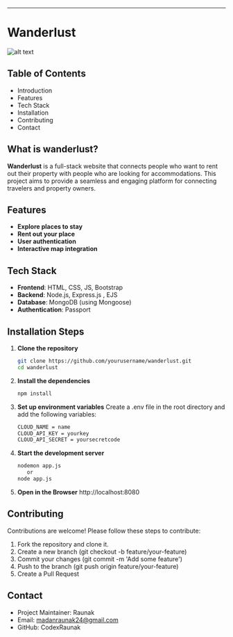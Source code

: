 
---

# Wanderlust

![alt text](https://i.ibb.co/myZG6rx/Screenshot-2024-07-14-184422.png)
## Table of Contents

- Introduction
- Features
- Tech Stack
- Installation
- Contributing
- Contact

## What is wanderlust?

**Wanderlust** is a full-stack website that connects people who want to rent out their property with people who are looking for accommodations. This project aims to provide a seamless and engaging platform for connecting travelers and property owners.

## Features

- **Explore places to stay**
- **Rent out your place**
- **User authentication**
- **Interactive map integration**

## Tech Stack

- **Frontend**: HTML, CSS, JS, Bootstrap
- **Backend**: Node.js, Express.js , EJS
- **Database**: MongoDB (using Mongoose)
- **Authentication**: Passport

## Installation Steps

1. **Clone the repository**
   ```bash
   git clone https://github.com/yourusername/wanderlust.git
   cd wanderlust
   ```
2. **Install the dependencies**
   ```bash
   npm install
   ```
4. **Set up environment variables**
   Create a .env file in the root directory and add the following variables: <br>
   ```bash
   CLOUD_NAME = name
   CLOUD_API_KEY = yourkey 
   CLOUD_API_SECRET = yoursecretcode
   ```

5. **Start the development server** <br>
   ```bash
   nodemon app.js 
      or 
   node app.js
   ```

6. **Open in the Browser**
   http://localhost:8080

## Contributing

Contributions are welcome! Please follow these steps to contribute:

1. Fork the repository and clone it.
2. Create a new branch (git checkout -b feature/your-feature)
3. Commit your changes (git commit -m 'Add some feature')
4. Push to the branch (git push origin feature/your-feature)
5. Create a Pull Request

## Contact

- Project Maintainer: Raunak
- Email: madanraunak24@gmail.com
- GitHub: CodexRaunak

